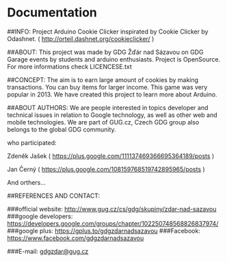 Documentation
===============

##INFO:
Project Arduino Cookie Clicker inspirated by Cookie Clicker by Odashnet.
( http://orteil.dashnet.org/cookieclicker/ )


##ABOUT:
This project was made by GDG Žďár nad Sázavou on GDG Garage events
by students and arduino enthusiasts. Project is OpenSource. For more informations check LICENCESE.txt


##CONCEPT:
The aim is to earn large amount of cookies by making transactions. You can buy items for larger income. This game was very popular
in 2013. We have created this project to learn more about Arduino. 


##ABOUT AUTHORS:
We are people interested in topics developer and technical issues 
in relation to Google technology, as well as other web and mobile technologies. 
We are part of GUG.cz, Czech GDG group also belongs to the global GDG community.

who participated:

Zdeněk Jašek ( https://plus.google.com/111137469366695364189/posts ) 

Jan Černý ( https://plus.google.com/108159768519742895965/posts )

And orthers...



##REFERENCES AND CONTACT:

###official website: http://www.gug.cz/cs/gdg/skupiny/zdar-nad-sazavou
###google developers: https://developers.google.com/groups/chapter/102250748568826837974/
###google plus: https://gplus.to/gdgzdarnadsazavou
###Facebook: https://www.facebook.com/gdgzdarnadsazavou

###E-mail: gdgzdar@gug.cz
